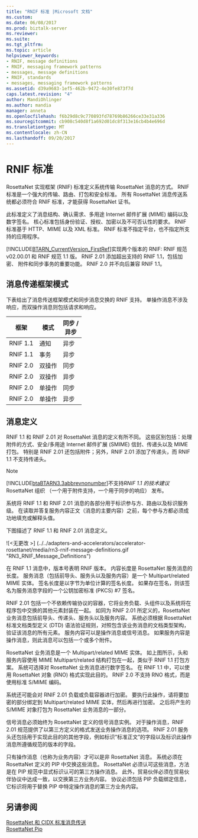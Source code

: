 ```yaml
---
title: "RNIF 标准 |Microsoft 文档"
ms.custom: 
ms.date: 06/08/2017
ms.prod: biztalk-server
ms.reviewer: 
ms.suite: 
ms.tgt_pltfrm: 
ms.topic: article
helpviewer_keywords:
- RNIF, message definitions
- RNIF, messaging framework patterns
- messages, message definitions
- RNIF, standards
- messages, messaging framework patterns
ms.assetid: d39a9683-1ef5-462b-9472-4e30fe873f7d
caps.latest.revision: "4"
author: MandiOhlinger
ms.author: mandia
manager: anneta
ms.openlocfilehash: f6b29d8c9c770893fd78769b86266ce33e31a336
ms.sourcegitcommit: cb908c540d8f1a692d01dc8f313e16cb4b4e696d
ms.translationtype: MT
ms.contentlocale: zh-CN
ms.lasthandoff: 09/20/2017
---
```

# <a name="rnif-standard"></a>RNIF 标准
RosettaNet 实现框架 (RNIF) 标准定义系统传输 RosettaNet 消息的方式。 RNIF 标准是一个强大的传输、路由、打包和安全标准。 所有 RosettaNet 消息传送系统都必须符合 RNIF 标准，才能获得 RosettaNet 证书。  
  
 此标准定义了消息结构、确认需求、多用途 Internet 邮件扩展 (MIME) 编码以及数字签名。 核心标准包括身份验证、授权、加密以及不可否认性的要求。 RNIF 标准基于 HTTP、MIME 以及 XML 标准。 RNIF 标准不指定平台，也不指定所支持的应用程序。  
  
 [!INCLUDE[BTARN_CurrentVersion_FirstRef](../../includes/btarn-currentversion-firstref-md.md)]实现两个版本的 RNIF: RNIF 规范 v02.00.01 和 RNIF 规范 1.1 版。 RNIF 2.01 添加超出支持的 RNIF 1.1，包括加密、 附件和同步事务的重要功能。 RNIF 2.0 并不向后兼容 RNIF 1.1。  
  
## <a name="messaging-framework-patterns"></a>消息传递框架模式  
 下表给出了消息传送框架模式和同步消息交换的 RNIF 支持。 单操作消息不涉及响应，而双操作消息则包括请求和响应。  
  
|框架|模式|同步 /<br />异步|  
|---------------|-------------|---------------------------------|  
|RNIF 1.1|通知|异步|  
|RNIF 1.1|事务|异步|  
|RNIF 2.0|双操作|同步|  
|RNIF 2.0|双操作|异步|  
|RNIF 2.0|单操作|同步|  
|RNIF 2.0|单操作|异步|  
  
## <a name="message-definitions"></a>消息定义  
 RNIF 1.1 和 RNIF 2.01 对 RosettaNet 消息的定义有所不同。 这些区别包括：处理附件的方式、安全/多用途 Internet 邮件扩展 (SMIME) 信封、传递头以及 MIME 打包。 特别是 RNIF 2.01 还包括附件；另外，RNIF 2.01 添加了传递头，而 RNIF 1.1 不支持传递头。  
  
> [!NOTE]
>  [!INCLUDE[btaBTARN3.3abbrevnonumber](../../includes/btabtarn3-3abbrevnonumber-md.md)]不支持*RNIF 1.1 的技术建议*RosettaNet 组织 （一个用于附件支持，一个用于同步的响应） 发布。  
  
 系统将 RNIF 1.1 和 RNIF 2.01 消息的各部分用于标识参与方、路由以及标识服务级。 在读取并答复服务内容正文（消息的主要内容）之前，每个参与方都必须成功地填充或解释头值。  
  
 下图描述了 RNIF 1.1 和 RNIF 2.01 消息定义。  
  
 ![&#60;无更改 &#62;] (../../adapters-and-accelerators/accelerator-rosettanet/media/rn3-rnif-message-definitions.gif "RN3_RNIF_Message_Definitions")  
  
 在 RNIF 1.1 消息中，版本号表明 RNIF 版本。 内容长度是 RosettaNet 服务消息的长度。 服务消息（包括前导头、服务头以及服务内容）是一个 Multipart/related MIME 实体。 签名长度是以字节为单位计算的签名长度。 如果存在签名，则该签名为服务消息字段的一个公钥加密标准 (PKCS) #7 签名。  
  
 RNIF 2.01 包括一个不依赖传输协议的容器，它将业务负载、头组件以及系统将在程序包中交换的其他元素封装在一起。 如同为 RNIF 2.01 所定义的，RosettaNet 业务消息包括前导头、传递头、服务头以及服务内容。 系统必须根据 RosettaNet 标准文档类型定义 (DTD) 语法验证规则，对照包含该业务消息的文档类型架构，验证该消息的所有元素。 服务内容可以是操作消息或信号消息。 如果服务内容是操作消息，则此消息可以包括一个或多个附件。  
  
 RosettaNet 业务消息是一个 Multipart/related MIME 实体。 如上图所示，头和服务内容使用 MIME Multipart/related 结构打包在一起，类似于 RNIF 1.1 打包方案。 系统可选择对 RosettaNet 业务消息进行数字签名。 在 RNIF 1.1 中，可以使用 RosettaNet 对象 (RNO) 格式实现此目的。 RNIF 2.0 不支持 RNO 格式，而是使用标准 S/MIME 编码。  
  
 系统还可能会对 RNIF 2.01 负载或负载容器进行加密。 要执行此操作，请将要加密的部分绑定到 Multipart/related MIME 实体，然后再进行加密。 之后将产生的 S/MIME 对象打包为 RosettaNet 业务消息的一部分。  
  
 信号消息必须始终为 RosettaNet 定义的信号消息实例。 对于操作消息，RNIF 2.01 规范提供了以第三方定义的格式发送业务操作消息的选项。 RNIF 2.01 服务头还包括用于实现此目的的其他字段，例如标识“标准正文”的字段以及标识此操作消息所遵循规范的版本的字段。  
  
 只有操作消息（也称为业务内容）才可以是非 RosettaNet 消息。 系统必须在 RosettaNet 定义的 PIP 中交换这些消息。 RosettaNet 必须认可这些消息，方法是在 PIP 规范中显式标识认可的第三方操作消息。 此外，贸易伙伴必须在贸易伙伴协议中达成一致，以交换第三方业务内容。 协议必须包括 PIP 负载绑定信息，它标识将用于替换 PIP 中特定操作消息的第三方业务内容。  
  
## <a name="see-also"></a>另请参阅  
 [RosettaNet 和 CIDX 标准消息传送](../../adapters-and-accelerators/accelerator-rosettanet/rosettanet-and-cidx-messaging-standards.md)   
 [RosettaNet Pip](../../adapters-and-accelerators/accelerator-rosettanet/rosettanet-pips.md)